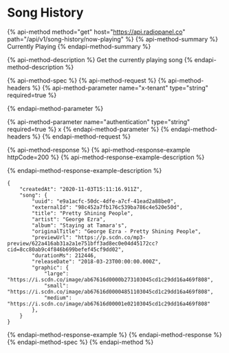 # Song History

{% api-method method="get" host="https://api.radiopanel.co" path="/api/v1/song-history/now-playing" %}
{% api-method-summary %}
Currently Playing
{% endapi-method-summary %}

{% api-method-description %}
Get the currently playing song
{% endapi-method-description %}

{% api-method-spec %}
{% api-method-request %}
{% api-method-headers %}
{% api-method-parameter name="x-tenant" type="string" required=true %}

{% endapi-method-parameter %}

{% api-method-parameter name="authentication" type="string" required=true %}
x
{% endapi-method-parameter %}
{% endapi-method-headers %}
{% endapi-method-request %}

{% api-method-response %}
{% api-method-response-example httpCode=200 %}
{% api-method-response-example-description %}

{% endapi-method-response-example-description %}

```
{
    "createdAt": "2020-11-03T15:11:16.911Z",
    "song": {
        "uuid": "e9a1acfc-50dc-4dfe-a7cf-41ead2a88be0",
        "externalId": "98c452a7fb176c539ba786c4e520e50d",
        "title": "Pretty Shining People",
        "artist": "George Ezra",
        "album": "Staying at Tamara's",
        "originalTitle": "George Ezra - Pretty Shining People",
        "previewUrl": "https://p.scdn.co/mp3-preview/622a416ab31a2a1e751bff3ad8ec0e04d45172cc?cid=8cc80ab9c4f846b699befef45cf9dd02",
        "durationMs": 212446,
        "releaseDate": "2018-03-23T00:00:00.000Z",
        "graphic": {
            "large": "https://i.scdn.co/image/ab67616d0000b273103045cd1c29dd16a469f808",
            "small": "https://i.scdn.co/image/ab67616d00004851103045cd1c29dd16a469f808",
            "medium": "https://i.scdn.co/image/ab67616d00001e02103045cd1c29dd16a469f808"
        },
    }
}
```
{% endapi-method-response-example %}
{% endapi-method-response %}
{% endapi-method-spec %}
{% endapi-method %}



